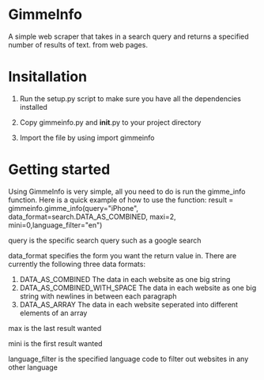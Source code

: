 # GimmeInfo
A simple web scraper that takes in a search query and returns a specified number of results of text. from web pages.

# Insitallation

1. Run the setup.py script to make sure you have all the dependencies installed

2. Copy gimmeinfo.py and __init__.py to your project directory

3. Import  the file by using import gimmeinfo

# Getting started
Using GimmeInfo is very simple, all you need to do is run the gimme_info function.
Here is a quick example of how to use the function:
result = gimmeinfo.gimme_info(query="iPhone", data_format=search.DATA_AS_COMBINED, maxi=2, mini=0,language_filter="en")

query is the specific search query such as a google search

data_format specifies the form you want the return value in.
There are currently the following three data formats:
1. DATA_AS_COMBINED             The data in each website as one big string
2. DATA_AS_COMBINED_WITH_SPACE                The data in each website as one big string with newlines in between each paragraph
3. DATA_AS_ARRAY                The data in each website seperated into different elements of an array

max is the last result wanted

mini is the first result wanted

language_filter is the specified language code to filter out websites in any other language
